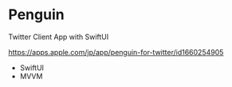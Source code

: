 # Penguin

Twitter Client App with SwiftUI

https://apps.apple.com/jp/app/penguin-for-twitter/id1660254905

- SwiftUI
- MVVM
